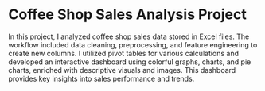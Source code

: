# **Coffee Shop Sales Analysis Project**  
In this project, I analyzed coffee shop sales data stored in Excel files. The workflow included data cleaning, preprocessing, and feature engineering to create new columns. I utilized pivot tables for various calculations and developed an interactive dashboard using colorful graphs, charts, and pie charts, enriched with descriptive visuals and images. This dashboard provides key insights into sales performance and trends.
